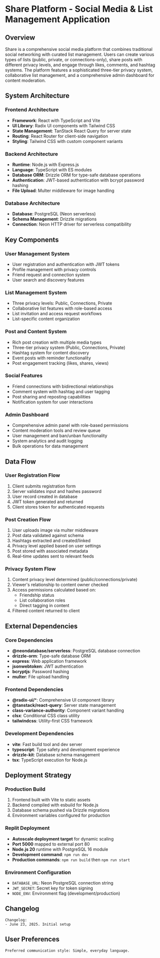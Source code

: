 # Share Platform - Social Media & List Management Application

## Overview

Share is a comprehensive social media platform that combines traditional social networking with curated list management. Users can create various types of lists (public, private, or connections-only), share posts with different privacy levels, and engage through likes, comments, and hashtag systems. The platform features a sophisticated three-tier privacy system, collaborative list management, and a comprehensive admin dashboard for content moderation.

## System Architecture

### Frontend Architecture
- **Framework**: React with TypeScript and Vite
- **UI Library**: Radix UI components with Tailwind CSS
- **State Management**: TanStack React Query for server state
- **Routing**: React Router for client-side navigation
- **Styling**: Tailwind CSS with custom component variants

### Backend Architecture
- **Runtime**: Node.js with Express.js
- **Language**: TypeScript with ES modules
- **Database ORM**: Drizzle ORM for type-safe database operations
- **Authentication**: JWT-based authentication with bcrypt password hashing
- **File Upload**: Multer middleware for image handling

### Database Architecture
- **Database**: PostgreSQL (Neon serverless)
- **Schema Management**: Drizzle migrations
- **Connection**: Neon HTTP driver for serverless compatibility

## Key Components

### User Management System
- User registration and authentication with JWT tokens
- Profile management with privacy controls
- Friend request and connection system
- User search and discovery features

### List Management System
- Three privacy levels: Public, Connections, Private
- Collaborative list features with role-based access
- List invitation and access request workflows
- List-specific content organization

### Post and Content System
- Rich post creation with multiple media types
- Three-tier privacy system (Public, Connections, Private)
- Hashtag system for content discovery
- Event posts with reminder functionality
- Post engagement tracking (likes, shares, views)

### Social Features
- Friend connections with bidirectional relationships
- Comment system with hashtag and user tagging
- Post sharing and reposting capabilities
- Notification system for user interactions

### Admin Dashboard
- Comprehensive admin panel with role-based permissions
- Content moderation tools and review queue
- User management and ban/unban functionality
- System analytics and audit logging
- Bulk operations for data management

## Data Flow

### User Registration Flow
1. Client submits registration form
2. Server validates input and hashes password
3. User record created in database
4. JWT token generated and returned
5. Client stores token for authenticated requests

### Post Creation Flow
1. User uploads image via multer middleware
2. Post data validated against schema
3. Hashtags extracted and created/linked
4. Privacy level applied based on user settings
5. Post stored with associated metadata
6. Real-time updates sent to relevant feeds

### Privacy System Flow
1. Content privacy level determined (public/connections/private)
2. Viewer's relationship to content owner checked
3. Access permissions calculated based on:
   - Friendship status
   - List collaboration roles
   - Direct tagging in content
4. Filtered content returned to client

## External Dependencies

### Core Dependencies
- **@neondatabase/serverless**: PostgreSQL database connection
- **drizzle-orm**: Type-safe database ORM
- **express**: Web application framework
- **jsonwebtoken**: JWT authentication
- **bcryptjs**: Password hashing
- **multer**: File upload handling

### Frontend Dependencies
- **@radix-ui/***: Comprehensive UI component library
- **@tanstack/react-query**: Server state management
- **class-variance-authority**: Component variant handling
- **clsx**: Conditional CSS class utility
- **tailwindcss**: Utility-first CSS framework

### Development Dependencies
- **vite**: Fast build tool and dev server
- **typescript**: Type safety and development experience
- **drizzle-kit**: Database schema management
- **tsx**: TypeScript execution for Node.js

## Deployment Strategy

### Production Build
1. Frontend built with Vite to static assets
2. Backend compiled with esbuild for Node.js
3. Database schema pushed via Drizzle migrations
4. Environment variables configured for production

### Replit Deployment
- **Autoscale deployment target** for dynamic scaling
- **Port 5000** mapped to external port 80
- **Node.js 20** runtime with PostgreSQL 16 module
- **Development command**: `npm run dev`
- **Production commands**: `npm run build` then `npm run start`

### Environment Configuration
- `DATABASE_URL`: Neon PostgreSQL connection string
- `JWT_SECRET`: Secret key for token signing
- `NODE_ENV`: Environment flag (development/production)

## Changelog
```
Changelog:
- June 23, 2025. Initial setup
```

## User Preferences
```
Preferred communication style: Simple, everyday language.
```